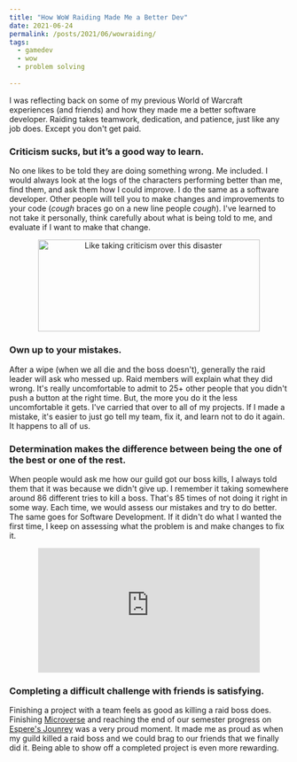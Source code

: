 ```yaml
---
title: "How WoW Raiding Made Me a Better Dev"
date: 2021-06-24
permalink: /posts/2021/06/wowraiding/
tags:
  - gamedev
  - wow
  - problem solving
  
---
```



I was reflecting back on some of my previous World of Warcraft experiences (and friends) and how they made me a better software developer. Raiding takes teamwork, dedication, and patience, just like any job does. Except you don't get paid.  

### Criticism sucks, but it’s a good way to learn. <br>
No one likes to be told they are doing something wrong. Me included. I would always look at the logs of the characters performing better than me, find them, and ask them how I could improve.  I do the same as a software developer. Other people will tell you to make changes and improvements to your code (*cough* braces go on a new line people *cough*). I've learned to not take it personally, think carefully about what is being told to me, and evaluate if I want to make that change.


<p align="center">
<img width="400" height="166.40" src="http://jennithe.dev/images/wowbadui.jpg" title="Like taking criticism over this disaster">
</p>

### Own up to your mistakes. <br>
After a wipe (when we all die and the boss doesn't), generally the raid leader will ask who messed up. Raid members will explain what they did wrong. It's really uncomfortable to admit to 25+ other people that you didn't push a button at the right time. But, the more you do it the less uncomfortable it gets. I've carried that over to all of my projects. If I made a mistake, it's easier to just go tell my team, fix it, and learn not to do it again. It happens to all of us.

### Determination makes the difference between being the one of the best or one of the rest. <br>
When people would ask me how our guild got our boss kills, I always told them that it was because we didn't give up. I remember it taking somewhere around 86 different tries to kill a boss. That's 85 times of not doing it right in some way. Each time, we would assess our mistakes and try to do better. The same goes for Software Development. If it didn't do what I wanted the first time, I keep on assessing what the problem is and make changes to fix it.

<p align="center">
<iframe width="400" height="225" src="https://www.youtube.com/embed/SMZ4Iq5O5EE" title="YouTube video player" frameborder="0" allow="accelerometer; autoplay; clipboard-write; encrypted-media; gyroscope; picture-in-picture" allowfullscreen></iframe>
</p>

### Completing a difficult challenge with friends is satisfying. <br>
Finishing a project with a team feels as good as killing a raid boss does. Finishing [Microverse](https://jennithe.dev/portfolio/1-microverse/) and reaching the end of our semester progress on [Espere's Jounrey](https://jennithe.dev/portfolio/2-esperesjourney/) was a very proud moment. It made me as proud as when my guild killed a raid boss and we could brag to our friends that we finally did it. Being able to show off a completed project is even more rewarding.


